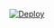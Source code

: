﻿[![Deploy](https://www.herokucdn.com/deploy/button.png)](https://dashboard.heroku.com/new?template=https://github.com/linglimg7/wu.git)

